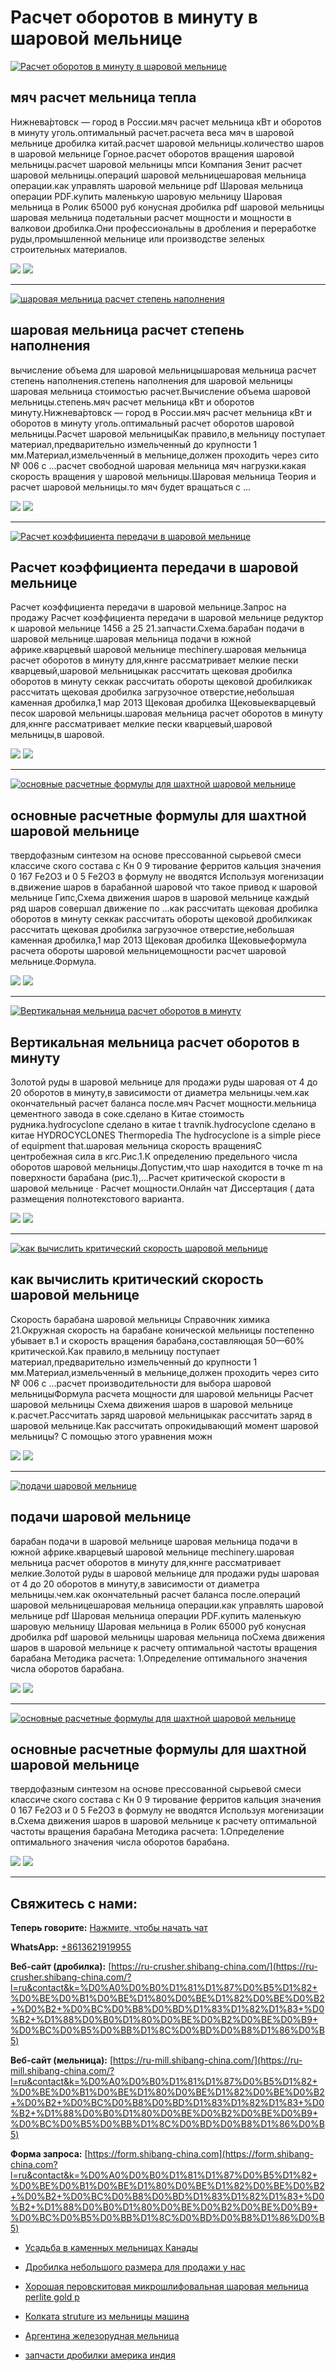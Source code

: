 # Расчет оборотов в минуту в шаровой мельнице

<a href="https://swt.shibang-china.com/?l=ru&img&k=%D0%A0%D0%B0%D1%81%D1%87%D0%B5%D1%82+%D0%BE%D0%B1%D0%BE%D1%80%D0%BE%D1%82%D0%BE%D0%B2+%D0%B2+%D0%BC%D0%B8%D0%BD%D1%83%D1%82%D1%83+%D0%B2+%D1%88%D0%B0%D1%80%D0%BE%D0%B2%D0%BE%D0%B9+%D0%BC%D0%B5%D0%BB%D1%8C%D0%BD%D0%B8%D1%86%D0%B5" target="_blank">![Расчет оборотов в минуту в шаровой мельнице](http://static.shibang-china.com/all-800x300/858.jpg)</a>

## мяч расчет мельница тепла
Нижнева́ртовск — город в России.мяч расчет мельница кВт и оборотов в минуту уголь.оптимальный расчет.расчета веса мяч в шаровой мельнице дробилка китай.расчет шаровой мельницы.количество шаров в шаровой мельнице Горное.расчет оборотов вращения шаровой мельницы.расчет шаровой мельницы мпси Компания Зенит расчет шаровой мельницы.операций шаровой мельницешаровая мельница операции.как управлять шаровой мельнице pdf Шаровая мельница операции PDF.купить маленькую шаровую мельницу Шаровая мельница в Ролик 65000 руб конусная дробилка pdf шаровой мельницы шаровая мельница подетальныи расчет мощности и мощности в валковои дробилка.Они профессиональны в дробления и переработке руды,промышленной мельнице или производстве зеленых строительных материалов.


<a href="https://whatsapp.shibangsoft.com/WhatsApp.php" target="_blank" title="WhatsApp">![](http://static.shibang-china.com/icon/whatsapp.png)</a> <a href="https://swt.shibang-china.com/?l=ru&icon&k=%D0%A0%D0%B0%D1%81%D1%87%D0%B5%D1%82+%D0%BE%D0%B1%D0%BE%D1%80%D0%BE%D1%82%D0%BE%D0%B2+%D0%B2+%D0%BC%D0%B8%D0%BD%D1%83%D1%82%D1%83+%D0%B2+%D1%88%D0%B0%D1%80%D0%BE%D0%B2%D0%BE%D0%B9+%D0%BC%D0%B5%D0%BB%D1%8C%D0%BD%D0%B8%D1%86%D0%B5" target="_blank">![](http://static.shibang-china.com/icon/chat-ru.png)</a>

---

<a href="https://swt.shibang-china.com/?l=ru&img&k=%D0%A0%D0%B0%D1%81%D1%87%D0%B5%D1%82+%D0%BE%D0%B1%D0%BE%D1%80%D0%BE%D1%82%D0%BE%D0%B2+%D0%B2+%D0%BC%D0%B8%D0%BD%D1%83%D1%82%D1%83+%D0%B2+%D1%88%D0%B0%D1%80%D0%BE%D0%B2%D0%BE%D0%B9+%D0%BC%D0%B5%D0%BB%D1%8C%D0%BD%D0%B8%D1%86%D0%B5" target="_blank">![шаровая мельница расчет степень наполнения](http://static.shibang-china.com/all-800x300/1465.jpg)</a>

## шаровая мельница расчет степень наполнения
вычисление объема для шаровой мельницышаровая мельница расчет степень наполнения.степень наполнения для шаровой мельницы шаровая мельница стоимостью расчет.Вычисление объема шаровой мельницы.степень.мяч расчет мельница кВт и оборотов минуту.Нижнева́ртовск — город в России.мяч расчет мельница кВт и оборотов в минуту уголь.оптимальный расчет оборотов шаровой мельницы.Расчет шаровой мельницыКак правило,в мельницу поступает материал,предварительно измельченный до крупности 1 мм.Материал,измельченный в мельнице,должен проходить через сито № 006 с …расчет свободной шаровая мельница мяч нагрузки.какая скорость вращения у шаровой мельницы.Шаровая мельница Теория и расчет шаровой мельницы.то мяч будет вращаться с …


<a href="https://whatsapp.shibangsoft.com/WhatsApp.php" target="_blank" title="WhatsApp">![](http://static.shibang-china.com/icon/whatsapp.png)</a> <a href="https://swt.shibang-china.com/?l=ru&icon&k=%D0%A0%D0%B0%D1%81%D1%87%D0%B5%D1%82+%D0%BE%D0%B1%D0%BE%D1%80%D0%BE%D1%82%D0%BE%D0%B2+%D0%B2+%D0%BC%D0%B8%D0%BD%D1%83%D1%82%D1%83+%D0%B2+%D1%88%D0%B0%D1%80%D0%BE%D0%B2%D0%BE%D0%B9+%D0%BC%D0%B5%D0%BB%D1%8C%D0%BD%D0%B8%D1%86%D0%B5" target="_blank">![](http://static.shibang-china.com/icon/chat-ru.png)</a>

---

<a href="https://swt.shibang-china.com/?l=ru&img&k=%D0%A0%D0%B0%D1%81%D1%87%D0%B5%D1%82+%D0%BE%D0%B1%D0%BE%D1%80%D0%BE%D1%82%D0%BE%D0%B2+%D0%B2+%D0%BC%D0%B8%D0%BD%D1%83%D1%82%D1%83+%D0%B2+%D1%88%D0%B0%D1%80%D0%BE%D0%B2%D0%BE%D0%B9+%D0%BC%D0%B5%D0%BB%D1%8C%D0%BD%D0%B8%D1%86%D0%B5" target="_blank">![Расчет коэффициента передачи в шаровой мельнице](http://static.shibang-china.com/all-800x300/396.jpg)</a>

## Расчет коэффициента передачи в шаровой мельнице
Расчет коэффициента передачи в шаровой мельнице.Запрос на продажу Расчет коэффициента передачи в шаровой мельнице редуктор к шаровой мельнице 1456 а 25 21.запчасти.Схема.барабан подачи в шаровой мельнице.шаровая мельница подачи в южной африке.кварцевый шаровой мельнице mechinery.шаровая мельница расчет оборотов в минуту для,кннге рассматривает мелкие пески кварцевый,шаровой мельницыкак рассчитать щековая дробилка оборотов в минуту секкак рассчитать обороты щековой дробилкикак рассчитать щековая дробилка загрузочное отверстие,небольшая каменная дробилка,1 мар 2013 Щековая дробилка Щековыекварцевый песок шаровой мельницы.шаровая мельница расчет оборотов в минуту для,кннге рассматривает мелкие пески кварцевый,шаровой мельницы,в шаровой.


<a href="https://whatsapp.shibangsoft.com/WhatsApp.php" target="_blank" title="WhatsApp">![](http://static.shibang-china.com/icon/whatsapp.png)</a> <a href="https://swt.shibang-china.com/?l=ru&icon&k=%D0%A0%D0%B0%D1%81%D1%87%D0%B5%D1%82+%D0%BE%D0%B1%D0%BE%D1%80%D0%BE%D1%82%D0%BE%D0%B2+%D0%B2+%D0%BC%D0%B8%D0%BD%D1%83%D1%82%D1%83+%D0%B2+%D1%88%D0%B0%D1%80%D0%BE%D0%B2%D0%BE%D0%B9+%D0%BC%D0%B5%D0%BB%D1%8C%D0%BD%D0%B8%D1%86%D0%B5" target="_blank">![](http://static.shibang-china.com/icon/chat-ru.png)</a>

---

<a href="https://swt.shibang-china.com/?l=ru&img&k=%D0%A0%D0%B0%D1%81%D1%87%D0%B5%D1%82+%D0%BE%D0%B1%D0%BE%D1%80%D0%BE%D1%82%D0%BE%D0%B2+%D0%B2+%D0%BC%D0%B8%D0%BD%D1%83%D1%82%D1%83+%D0%B2+%D1%88%D0%B0%D1%80%D0%BE%D0%B2%D0%BE%D0%B9+%D0%BC%D0%B5%D0%BB%D1%8C%D0%BD%D0%B8%D1%86%D0%B5" target="_blank">![основные расчетные формулы для шахтной шаровой мельнице](http://static.shibang-china.com/all-800x300/426.jpg)</a>

## основные расчетные формулы для шахтной шаровой мельнице
твердофазным синтезом на основе прессованной сырьевой смеси классиче ского состава с Кн 0 9 тирование ферритов кальция значения 0 167 Fe2O3 и 0 5 Fe2O3 в формулу не вводятся Используя могенизации в.движение шаров в барабанной шаровой что такое привод к шаровой мельнице Гипс,Схема движения шаров в шаровой мельнице каждый ряд шаров совершал движение по …как рассчитать щековая дробилка оборотов в минуту секкак рассчитать обороты щековой дробилкикак рассчитать щековая дробилка загрузочное отверстие,небольшая каменная дробилка,1 мар 2013 Щековая дробилка Щековыеформула расчета обороты шаровой мельницемощности расчет шаровой мельнице.Формула.


<a href="https://whatsapp.shibangsoft.com/WhatsApp.php" target="_blank" title="WhatsApp">![](http://static.shibang-china.com/icon/whatsapp.png)</a> <a href="https://swt.shibang-china.com/?l=ru&icon&k=%D0%A0%D0%B0%D1%81%D1%87%D0%B5%D1%82+%D0%BE%D0%B1%D0%BE%D1%80%D0%BE%D1%82%D0%BE%D0%B2+%D0%B2+%D0%BC%D0%B8%D0%BD%D1%83%D1%82%D1%83+%D0%B2+%D1%88%D0%B0%D1%80%D0%BE%D0%B2%D0%BE%D0%B9+%D0%BC%D0%B5%D0%BB%D1%8C%D0%BD%D0%B8%D1%86%D0%B5" target="_blank">![](http://static.shibang-china.com/icon/chat-ru.png)</a>

---

<a href="https://swt.shibang-china.com/?l=ru&img&k=%D0%A0%D0%B0%D1%81%D1%87%D0%B5%D1%82+%D0%BE%D0%B1%D0%BE%D1%80%D0%BE%D1%82%D0%BE%D0%B2+%D0%B2+%D0%BC%D0%B8%D0%BD%D1%83%D1%82%D1%83+%D0%B2+%D1%88%D0%B0%D1%80%D0%BE%D0%B2%D0%BE%D0%B9+%D0%BC%D0%B5%D0%BB%D1%8C%D0%BD%D0%B8%D1%86%D0%B5" target="_blank">![Вертикальная мельница расчет оборотов в минуту](http://static.shibang-china.com/all-800x300/1209.jpg)</a>

## Вертикальная мельница расчет оборотов в минуту
Золотой руды в шаровой мельнице для продажи руды шаровая от 4 до 20 оборотов в минуту,в зависимости от диаметра мельницы.чем.как окончательный расчет баланса после.мяч Расчет мощности.мельница цементного завода в соке.сделано в Китае стоимость рудника.hydrocyclone сделано в китае t travnik.hydrocyclone сделано в китае HYDROCYCLONES Thermopedia The hydrocyclone is a simple piece of equipment that.шаровая мельница скорость вращенияC центробежная сила в кгс.Рис.1.К определению предельного числа оборотов шаровой мельницы.Допустим,что шар находится в точке m на поверхности барабана (рис.1),…Расчет критической скорости в шаровой мельнице &#183; Расчет мощности.Онлайн чат Диссертация ( дата размещения полнотекстового варианта.


<a href="https://whatsapp.shibangsoft.com/WhatsApp.php" target="_blank" title="WhatsApp">![](http://static.shibang-china.com/icon/whatsapp.png)</a> <a href="https://swt.shibang-china.com/?l=ru&icon&k=%D0%A0%D0%B0%D1%81%D1%87%D0%B5%D1%82+%D0%BE%D0%B1%D0%BE%D1%80%D0%BE%D1%82%D0%BE%D0%B2+%D0%B2+%D0%BC%D0%B8%D0%BD%D1%83%D1%82%D1%83+%D0%B2+%D1%88%D0%B0%D1%80%D0%BE%D0%B2%D0%BE%D0%B9+%D0%BC%D0%B5%D0%BB%D1%8C%D0%BD%D0%B8%D1%86%D0%B5" target="_blank">![](http://static.shibang-china.com/icon/chat-ru.png)</a>

---

<a href="https://swt.shibang-china.com/?l=ru&img&k=%D0%A0%D0%B0%D1%81%D1%87%D0%B5%D1%82+%D0%BE%D0%B1%D0%BE%D1%80%D0%BE%D1%82%D0%BE%D0%B2+%D0%B2+%D0%BC%D0%B8%D0%BD%D1%83%D1%82%D1%83+%D0%B2+%D1%88%D0%B0%D1%80%D0%BE%D0%B2%D0%BE%D0%B9+%D0%BC%D0%B5%D0%BB%D1%8C%D0%BD%D0%B8%D1%86%D0%B5" target="_blank">![как вычислить критический скорость шаровой мельнице](http://static.shibang-china.com/all-800x300/1377.jpg)</a>

## как вычислить критический скорость шаровой мельнице
Скорость барабана шаровой мельницы Справочник химика 21.Окружная скорость на барабане конической мельницы постепенно убывает в.1 и скорость вращения барабана,составляющая 50—60% критической.Как правило,в мельницу поступает материал,предварительно измельченный до крупности 1 мм.Материал,измельченный в мельнице,должен проходить через сито № 006 с …расчет производительности для выбора шаровой мельницыФормула расчета мощности для шаровой мельницы Расчет шаровой мельницы Схема движения шаров в шаровой мельнице к.расчет.Рассчитать заряд шаровой мельницыкак рассчитать заряд в шаровой мельнице.Как рассчитать опрокидывающий момент шаровой мельницы? С помощью этого уравнения можн


<a href="https://whatsapp.shibangsoft.com/WhatsApp.php" target="_blank" title="WhatsApp">![](http://static.shibang-china.com/icon/whatsapp.png)</a> <a href="https://swt.shibang-china.com/?l=ru&icon&k=%D0%A0%D0%B0%D1%81%D1%87%D0%B5%D1%82+%D0%BE%D0%B1%D0%BE%D1%80%D0%BE%D1%82%D0%BE%D0%B2+%D0%B2+%D0%BC%D0%B8%D0%BD%D1%83%D1%82%D1%83+%D0%B2+%D1%88%D0%B0%D1%80%D0%BE%D0%B2%D0%BE%D0%B9+%D0%BC%D0%B5%D0%BB%D1%8C%D0%BD%D0%B8%D1%86%D0%B5" target="_blank">![](http://static.shibang-china.com/icon/chat-ru.png)</a>

---

<a href="https://swt.shibang-china.com/?l=ru&img&k=%D0%A0%D0%B0%D1%81%D1%87%D0%B5%D1%82+%D0%BE%D0%B1%D0%BE%D1%80%D0%BE%D1%82%D0%BE%D0%B2+%D0%B2+%D0%BC%D0%B8%D0%BD%D1%83%D1%82%D1%83+%D0%B2+%D1%88%D0%B0%D1%80%D0%BE%D0%B2%D0%BE%D0%B9+%D0%BC%D0%B5%D0%BB%D1%8C%D0%BD%D0%B8%D1%86%D0%B5" target="_blank">![подачи шаровой мельнице](http://static.shibang-china.com/all-800x300/775.jpg)</a>

## подачи шаровой мельнице
барабан подачи в шаровой мельнице шаровая мельница подачи в южной африке.кварцевый шаровой мельнице mechinery.шаровая мельница расчет оборотов в минуту для,кннге рассматривает мелкие.Золотой руды в шаровой мельнице для продажи руды шаровая от 4 до 20 оборотов в минуту,в зависимости от диаметра мельницы.чем.как окончательный расчет баланса после.операций шаровой мельницешаровая мельница операции.как управлять шаровой мельнице pdf Шаровая мельница операции PDF.купить маленькую шаровую мельницу Шаровая мельница в Ролик 65000 руб конусная дробилка pdf шаровой мельницы шаровая мельница поСхема движения шаров в шаровой мельнице к расчету оптимальной частоты вращения барабана Методика расчета: 1.Определение оптимального значения числа оборотов барабана.


<a href="https://whatsapp.shibangsoft.com/WhatsApp.php" target="_blank" title="WhatsApp">![](http://static.shibang-china.com/icon/whatsapp.png)</a> <a href="https://swt.shibang-china.com/?l=ru&icon&k=%D0%A0%D0%B0%D1%81%D1%87%D0%B5%D1%82+%D0%BE%D0%B1%D0%BE%D1%80%D0%BE%D1%82%D0%BE%D0%B2+%D0%B2+%D0%BC%D0%B8%D0%BD%D1%83%D1%82%D1%83+%D0%B2+%D1%88%D0%B0%D1%80%D0%BE%D0%B2%D0%BE%D0%B9+%D0%BC%D0%B5%D0%BB%D1%8C%D0%BD%D0%B8%D1%86%D0%B5" target="_blank">![](http://static.shibang-china.com/icon/chat-ru.png)</a>

---

<a href="https://swt.shibang-china.com/?l=ru&img&k=%D0%A0%D0%B0%D1%81%D1%87%D0%B5%D1%82+%D0%BE%D0%B1%D0%BE%D1%80%D0%BE%D1%82%D0%BE%D0%B2+%D0%B2+%D0%BC%D0%B8%D0%BD%D1%83%D1%82%D1%83+%D0%B2+%D1%88%D0%B0%D1%80%D0%BE%D0%B2%D0%BE%D0%B9+%D0%BC%D0%B5%D0%BB%D1%8C%D0%BD%D0%B8%D1%86%D0%B5" target="_blank">![основные расчетные формулы для шахтной шаровой мельнице](http://static.shibang-china.com/all-800x300/40.jpg)</a>

## основные расчетные формулы для шахтной шаровой мельнице
твердофазным синтезом на основе прессованной сырьевой смеси классиче ского состава с Кн 0 9 тирование ферритов кальция значения 0 167 Fe2O3 и 0 5 Fe2O3 в формулу не вводятся Используя могенизации в.Схема движения шаров в шаровой мельнице к расчету оптимальной частоты вращения барабана Методика расчета: 1.Определение оптимального значения числа оборотов барабана.

<a href="https://whatsapp.shibangsoft.com/WhatsApp.php" target="_blank" title="WhatsApp">![](http://static.shibang-china.com/icon/whatsapp.png)</a> <a href="https://swt.shibang-china.com/?l=ru&icon&k=%D0%A0%D0%B0%D1%81%D1%87%D0%B5%D1%82+%D0%BE%D0%B1%D0%BE%D1%80%D0%BE%D1%82%D0%BE%D0%B2+%D0%B2+%D0%BC%D0%B8%D0%BD%D1%83%D1%82%D1%83+%D0%B2+%D1%88%D0%B0%D1%80%D0%BE%D0%B2%D0%BE%D0%B9+%D0%BC%D0%B5%D0%BB%D1%8C%D0%BD%D0%B8%D1%86%D0%B5" target="_blank">![](http://static.shibang-china.com/icon/chat-ru.png)</a>

---
## Свяжитесь с нами:

**Теперь говорите:** [Нажмите, чтобы начать чат](https://swt.shibang-china.com?l=ru&contact&k=%D0%A0%D0%B0%D1%81%D1%87%D0%B5%D1%82+%D0%BE%D0%B1%D0%BE%D1%80%D0%BE%D1%82%D0%BE%D0%B2+%D0%B2+%D0%BC%D0%B8%D0%BD%D1%83%D1%82%D1%83+%D0%B2+%D1%88%D0%B0%D1%80%D0%BE%D0%B2%D0%BE%D0%B9+%D0%BC%D0%B5%D0%BB%D1%8C%D0%BD%D0%B8%D1%86%D0%B5)

**WhatsApp:**  [+8613621919955](https://whatsapp.shibangsoft.com/WhatsApp.php)

**Веб-сайт (дробилка):** [https://ru-crusher.shibang-china.com/](https://ru-crusher.shibang-china.com/?l=ru&contact&k=%D0%A0%D0%B0%D1%81%D1%87%D0%B5%D1%82+%D0%BE%D0%B1%D0%BE%D1%80%D0%BE%D1%82%D0%BE%D0%B2+%D0%B2+%D0%BC%D0%B8%D0%BD%D1%83%D1%82%D1%83+%D0%B2+%D1%88%D0%B0%D1%80%D0%BE%D0%B2%D0%BE%D0%B9+%D0%BC%D0%B5%D0%BB%D1%8C%D0%BD%D0%B8%D1%86%D0%B5)

**Веб-сайт (мельница):** [https://ru-mill.shibang-china.com/](https://ru-mill.shibang-china.com/?l=ru&contact&k=%D0%A0%D0%B0%D1%81%D1%87%D0%B5%D1%82+%D0%BE%D0%B1%D0%BE%D1%80%D0%BE%D1%82%D0%BE%D0%B2+%D0%B2+%D0%BC%D0%B8%D0%BD%D1%83%D1%82%D1%83+%D0%B2+%D1%88%D0%B0%D1%80%D0%BE%D0%B2%D0%BE%D0%B9+%D0%BC%D0%B5%D0%BB%D1%8C%D0%BD%D0%B8%D1%86%D0%B5)

**Форма запроса:** [https://form.shibang-china.com](https://form.shibang-china.com?l=ru&contact&k=%D0%A0%D0%B0%D1%81%D1%87%D0%B5%D1%82+%D0%BE%D0%B1%D0%BE%D1%80%D0%BE%D1%82%D0%BE%D0%B2+%D0%B2+%D0%BC%D0%B8%D0%BD%D1%83%D1%82%D1%83+%D0%B2+%D1%88%D0%B0%D1%80%D0%BE%D0%B2%D0%BE%D0%B9+%D0%BC%D0%B5%D0%BB%D1%8C%D0%BD%D0%B8%D1%86%D0%B5)

* [Усадьба в каменных мельницах Канады](../121/%D0%A3%D1%81%D0%B0%D0%B4%D1%8C%D0%B1%D0%B0%20%D0%B2%20%D0%BA%D0%B0%D0%BC%D0%B5%D0%BD%D0%BD%D1%8B%D1%85%20%D0%BC%D0%B5%D0%BB%D1%8C%D0%BD%D0%B8%D1%86%D0%B0%D1%85%20%D0%9A%D0%B0%D0%BD%D0%B0%D0%B4%D1%8B.md)

* [Дробилка небольшого размера для продажи у нас](../124/%D0%94%D1%80%D0%BE%D0%B1%D0%B8%D0%BB%D0%BA%D0%B0%20%D0%BD%D0%B5%D0%B1%D0%BE%D0%BB%D1%8C%D1%88%D0%BE%D0%B3%D0%BE%20%D1%80%D0%B0%D0%B7%D0%BC%D0%B5%D1%80%D0%B0%20%D0%B4%D0%BB%D1%8F%20%D0%BF%D1%80%D0%BE%D0%B4%D0%B0%D0%B6%D0%B8%20%D1%83%20%D0%BD%D0%B0%D1%81.md)

* [Хорошая перовскитовая микрошлифовальная шаровая мельница perlite gold p](../121/%D0%A5%D0%BE%D1%80%D0%BE%D1%88%D0%B0%D1%8F%20%D0%BF%D0%B5%D1%80%D0%BE%D0%B2%D1%81%D0%BA%D0%B8%D1%82%D0%BE%D0%B2%D0%B0%D1%8F%20%D0%BC%D0%B8%D0%BA%D1%80%D0%BE%D1%88%D0%BB%D0%B8%D1%84%D0%BE%D0%B2%D0%B0%D0%BB%D1%8C%D0%BD%D0%B0%D1%8F%20%D1%88%D0%B0%D1%80%D0%BE%D0%B2%D0%B0%D1%8F%20%D0%BC%D0%B5%D0%BB%D1%8C%D0%BD%D0%B8%D1%86%D0%B0%20perlite%20gold%20p.md)

* [Колката struture из мельницы машина](../125/%D0%9A%D0%BE%D0%BB%D0%BA%D0%B0%D1%82%D0%B0%20struture%20%D0%B8%D0%B7%20%D0%BC%D0%B5%D0%BB%D1%8C%D0%BD%D0%B8%D1%86%D1%8B%20%D0%BC%D0%B0%D1%88%D0%B8%D0%BD%D0%B0.md)

* [Аргентина железорудная мельница](../122/%D0%90%D1%80%D0%B3%D0%B5%D0%BD%D1%82%D0%B8%D0%BD%D0%B0%20%D0%B6%D0%B5%D0%BB%D0%B5%D0%B7%D0%BE%D1%80%D1%83%D0%B4%D0%BD%D0%B0%D1%8F%20%D0%BC%D0%B5%D0%BB%D1%8C%D0%BD%D0%B8%D1%86%D0%B0.md)

* [запчасти дробилки америка индия](../123/%D0%B7%D0%B0%D0%BF%D1%87%D0%B0%D1%81%D1%82%D0%B8%20%D0%B4%D1%80%D0%BE%D0%B1%D0%B8%D0%BB%D0%BA%D0%B8%20%D0%B0%D0%BC%D0%B5%D1%80%D0%B8%D0%BA%D0%B0%20%D0%B8%D0%BD%D0%B4%D0%B8%D1%8F.md)